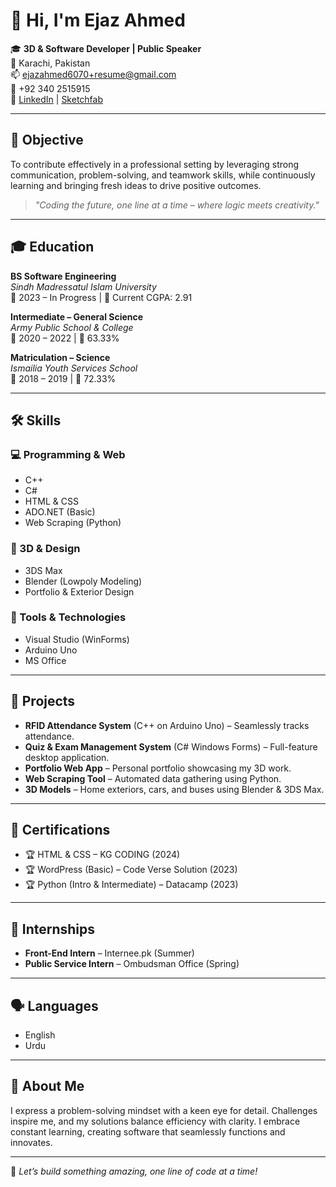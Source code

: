 # 👋 Hi, I'm Ejaz Ahmed

🎓 **3D & Software Developer | Public Speaker**  
📍 Karachi, Pakistan  
📫 ejazahmed6070+resume@gmail.com  
📱 +92 340 2515915  
🔗 [LinkedIn](https://www.linkedin.com/in/ejaz-ahmed-602a02321/) | [Sketchfab](https://sketchfab.com/Ejazahmed1)

---

## 🧠 Objective

To contribute effectively in a professional setting by leveraging strong communication, problem-solving, and teamwork skills, while continuously learning and bringing fresh ideas to drive positive outcomes.

> _"Coding the future, one line at a time – where logic meets creativity."_

---

## 🎓 Education

**BS Software Engineering**  
*Sindh Madressatul Islam University*  
📅 2023 – In Progress | 🎯 Current CGPA: 2.91

**Intermediate – General Science**  
*Army Public School & College*  
📅 2020 – 2022 | 🧪 63.33%

**Matriculation – Science**  
*Ismailia Youth Services School*  
📅 2018 – 2019 | 🧮 72.33%

---

## 🛠️ Skills

### 💻 Programming & Web
- C++
- C#
- HTML & CSS
- ADO.NET (Basic)
- Web Scraping (Python)

### 🎨 3D & Design
- 3DS Max
- Blender (Lowpoly Modeling)
- Portfolio & Exterior Design

### 🧰 Tools & Technologies
- Visual Studio (WinForms)
- Arduino Uno
- MS Office

---

## 📁 Projects

- **RFID Attendance System** (C++ on Arduino Uno) – Seamlessly tracks attendance.
- **Quiz & Exam Management System** (C# Windows Forms) – Full-feature desktop application.
- **Portfolio Web App** – Personal portfolio showcasing my 3D work.
- **Web Scraping Tool** – Automated data gathering using Python.
- **3D Models** – Home exteriors, cars, and buses using Blender & 3DS Max.

---

## 📜 Certifications

- 🏆 HTML & CSS – KG CODING (2024)
- 🏆 WordPress (Basic) – Code Verse Solution (2023)
- 🏆 Python (Intro & Intermediate) – Datacamp (2023)

---

## 💼 Internships

- **Front-End Intern** – Internee.pk (Summer)
- **Public Service Intern** – Ombudsman Office (Spring)

---

## 🗣️ Languages

- English  
- Urdu

---

## 🌱 About Me

I express a problem-solving mindset with a keen eye for detail. Challenges inspire me, and my solutions balance efficiency with clarity. I embrace constant learning, creating software that seamlessly functions and innovates.

---

🔧 *Let’s build something amazing, one line of code at a time!*
